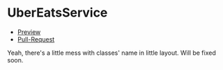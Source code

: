 # UberEatsService
- [Preview](https://bohodar.github.io/UberEatsService)
- [Pull-Request](https://github.com/bohodar/UberEatsService/pull/1/files)

Yeah, there's a little mess with classes' name in little layout. Will be fixed soon.
